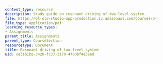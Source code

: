 ```yaml
---
content_type: resource
description: Study guide on resonant driving of two-level system.
file: https://ol-ocw-studio-app-production.s3.amazonaws.com/courses/5-74-introductory-quantum-mechanics-ii-spring-2009/ce31b1b83428fc373170470bbf4e5a6d_MIT5_74s09_study01.pdf
file_type: application/pdf
learning_resource_types:
- Assignments
parent_title: Assignments
parent_type: CourseSection
resourcetype: Document
title: Resonant driving of two-level system
uid: ce31b1b8-3428-fc37-3170-470bbf4e5a6d
---
```

